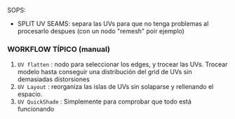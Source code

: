 
SOPS:

- SPLIT UV SEAMS: separa las UVs para que no tenga problemas al procesarlo despues (con un nodo "remesh" poir ejemplo)

### WORKFLOW TÍPICO (manual)   

1) `UV flatten` : nodo para seleccionar los edges, y trocear las UVs. Trocear modelo hasta conseguir una distribución del grid de UVs sin demasiadas distorsiones
2) `UV Layout` : reorganiza las islas de UVs sin solaparse y rellenando el espacio.
3) `UV QuickShade` : Simplemente para comprobar que todo está funcionando



